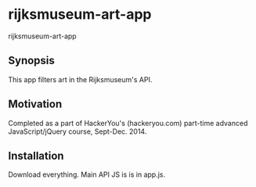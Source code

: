 # rijksmuseum-art-app
rijksmuseum-art-app
## Synopsis

This app filters art in the Rijksmuseum's API. 

## Motivation

Completed as a part of HackerYou's (hackeryou.com) part-time advanced JavaScript/jQuery course, Sept-Dec. 2014.
## Installation

Download everything. Main API JS is is in app.js. 
